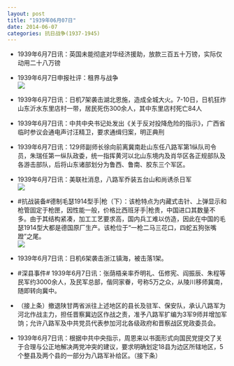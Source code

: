 ```yaml
---
layout: post
title: "1939年06月07日"
date: 2014-06-07
categories: 抗日战争(1937-1945)
---
```


<meta name="referrer" content="no-referrer" />

- 1939年6月7日讯：英国未能彻底对华经济援助，放款三百五十万镑，实际仅动用二十八万镑 

- 1939年6月7日申报社评：租界与战争 <br/><img src="https://ww2.sinaimg.cn/large/aca367d8jw1eh5umov1hqj20k60xl7jy.jpg" />

- 1939年6月7日讯：日机7架袭击湖北恩施，造成全城大火。7-10日，日机狂炸山东沂水东里店村一带，居民死伤300余人，其中东里店村死亡84人 

- 1939年6月7日讯：中共中央书记处发出《关于反对投降危险的指示》，广西省临时参议会通电声讨汪精卫，要求通缉归案，明正典刑 

- 1939年6月7日讯：129师副师长徐向前离冀南赴山东任八路军第1纵队司令员，朱瑞任第一纵队政委，统一指挥黄河以北山东境内及肖华区各正规部队及各游击部队，后将山东诸部划分为鲁西、鲁南、胶东三个军区。 

- 1939年6月7日讯：美联社消息，八路军乔装五台山和尚诱杀日军 <br/><img src="https://ww1.sinaimg.cn/large/aca367d8jw1eh5da0yn0cj205105vq39.jpg" />

- #抗战装备#德制毛瑟1914型手|枪（下）：该枪特点为内藏式击针、上弹显示和枪管固定于枪匣，因性能一般，价格比西班牙手|枪贵，中国进口其数量不多。由于其结构紧凑，加工工艺要求高，国内兵工难以仿造，因此在中国的毛瑟1914型大都是德国原厂生产。该枪位于“一枪二马三花口，四蛇五狗张嘴蹬”之尾。 <br/><img src="https://ww1.sinaimg.cn/large/aca367d8jw1eh5bjx64n1j208a0ordip.jpg" />

- 1939年6月7日讯：日机6架袭击浙江镇海，被击落1架。 

- #深县事件# 1939年6月7日讯：张荫梧亲率乔明礼、伍修宪、阎振辰、朱程等民军约3000余人，及民军总部，偕同家眷，号称5万之众，从陵川移师冀南，随即转向冀中。 

- （接上条）撤退陕甘两省派往上述地区的县长及驻军、保安队，承认八路军为河北作战主力，担任晋察冀边区作战之责，准予八路军扩编为3军9师并增加军饷；允许八路军及中共党员代表参加河北各级政府和晋察战区党政委员会。 

- 1939年6月7日讯：根据中共中央指示，周恩来以书面形式向国民党提交了关于合理与公正地解决两党冲突的建议，要求明确划定18县为边区所辖地区，5个整县及两个县的一部分为八路军补给区。（接下条） 

